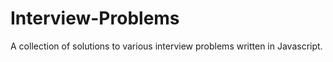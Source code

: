 # Interview-Problems
A collection of solutions to various interview problems written in Javascript.
